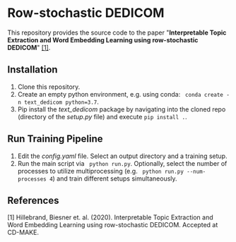 # Row-stochastic DEDICOM

This repository provides the source code to the paper "**Interpretable Topic Extraction and Word Embedding Learning using row-stochastic DEDICOM**" [[1]](#1).

## Installation

1. Clone this repository.
1. Create an empty python environment, e.g. using conda: ``` conda create -n text_dedicom python=3.7```.
1. Pip install the *text_dedicom* package by navigating into the cloned repo (directory of the *setup.py* file) and execute ```pip install .```.

## Run Training Pipeline
1. Edit the *config.yaml* file. Select an output directory and a training setup.
1. Run the main script via ``` python run.py```. Optionally, select the number of processes to utilize multiprocessing (e.g. ``` python run.py --num-processes 4```) and train different setups simultaneously.


## References
<a id="1">[1]</a> 
Hillebrand, Biesner et. al. (2020). 
Interpretable Topic Extraction and Word Embedding Learning using row-stochastic DEDICOM. 
Accepted at CD-MAKE.
